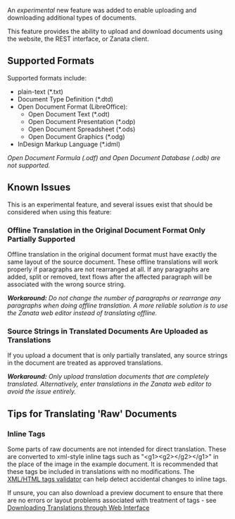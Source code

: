An _experimental_ new feature was added to enable uploading and downloading additional types of documents.

This feature provides the ability to upload and download documents using the website, the REST interface, or Zanata client.

## Supported Formats

Supported formats include:

* plain-text (*.txt)
* Document Type Definition (*.dtd)
* Open Document Format (LibreOffice):
    * Open Document Text (*.odt)
    * Open Document Presentation (*.odp)
    * Open Document Spreadsheet (*.ods)
    * Open Document Graphics (*.odg)
* InDesign Markup Language (*.idml)

_Open Document Formula (*.odf) and Open Document Database (*.odb) are not supported._

## Known Issues

This is an experimental feature, and several issues exist that should be considered when using this feature:

### Offline Translation in the Original Document Format Only Partially Supported

Offline translation in the original document format must have exactly the same layout of the source document. These offline translations will work properly if paragraphs are not rearranged at all. If any paragraphs are added, split or removed, text flows after the affected paragraph will be associated with the wrong source string.

_**Workaround:** Do not change the number of paragraphs or rearrange any paragraphs when doing offline translation. A more reliable solution is to use the Zanata web editor instead of translating offline._

### Source Strings in Translated Documents Are Uploaded as Translations

If you upload a document that is only partially translated, any source strings in the document are treated as approved translations.

_**Workaround:** Only upload translation documents that are completely translated. Alternatively, enter translations in the Zanata web editor to avoid the issue entirely._


## Tips for Translating 'Raw' Documents
### Inline Tags
Some parts of raw documents are not intended for direct translation. These are converted to xml-style inline tags such as "&lt;g1>&lt;g2>&lt;/g2>&lt;/g1>" in the place of the image in the example document. It is recommended that these tags be included in translations with no modifications. The [XML/HTML tags validator](/user-guide/projects/validations#htmlxml-tags) can help detect accidental changes to inline tags.

If unsure, you can also download a preview document to ensure that there are no errors or layout problems associated with treatment of tags - see [Downloading Translations through Web Interface](/user-guide/documents/download-translated-documents/#from-website)